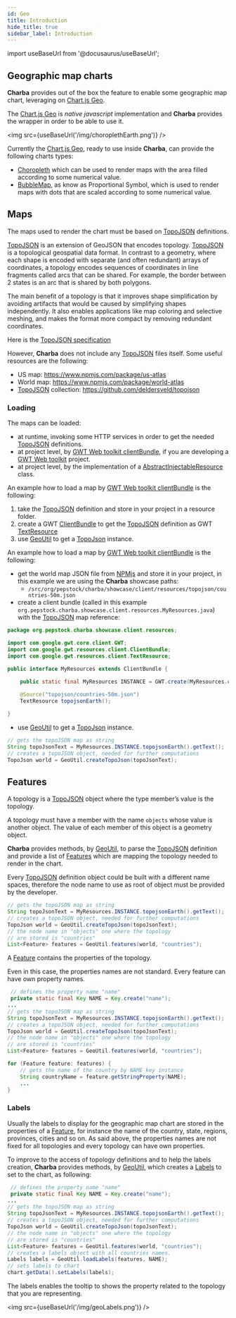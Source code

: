 ```yaml
---
id: Geo
title: Introduction
hide_title: true
sidebar_label: Introduction
---
```

import useBaseUrl from '@docusaurus/useBaseUrl';

## Geographic map charts

**Charba** provides out of the box the feature to enable some geographic map chart, leveraging on [Chart.js Geo](https://github.com/sgratzl/chartjs-chart-geo).

The [Chart.js Geo](https://github.com/sgratzl/chartjs-chart-geo) is *native javascript* implementation and **Charba** provides the wrapper in order to be able to use it.

<img src={useBaseUrl('/img/choroplethEarth.png')} />

Currently the [Chart.js Geo](https://github.com/sgratzl/chartjs-chart-geo), ready to use inside **Charba**, can provide the following charts types:

  * [Choropleth](ChartChoropleth) which can be used to render maps with the area filled according to some numerical value.
  * [BubbleMap](ChartBubbleMap), as know as Proportional Symbol, which is used to render maps with dots that are scaled according to some numerical value. 

## Maps

The maps used to render the chart must be based on [TopoJSON](https://github.com/topojson/topojson) definitions.

[TopoJSON](https://github.com/topojson/topojson) is an extension of GeoJSON that encodes topology. [TopoJSON](https://github.com/topojson/topojson) is a topological geospatial data format. In contrast to a geometry, where each shape is encoded with separate (and often redundant) arrays of coordinates, a topology encodes sequences of coordinates in line fragments called arcs that can be shared. For example, the border between 2 states is an arc that is shared by both polygons.

The main benefit of a topology is that it improves shape simplification by avoiding artifacts that would be caused by simplifying shapes independently. It also enables applications like map coloring and selective meshing, and makes the format more compact by removing redundant coordinates. 

Here is the [TopoJSON specification](https://github.com/topojson/topojson-specification)

However, **Charba** does not include any [TopoJSON](https://github.com/topojson/topojson) files itself. Some useful resources are the following:

  * US map: https://www.npmjs.com/package/us-atlas
  * World map: https://www.npmjs.com/package/world-atlas
  * [TopoJSON](https://github.com/topojson/topojson) collection: https://github.com/deldersveld/topojson

### Loading

The maps can be loaded:

  * at runtime, invoking some HTTP services in order to get the needed [TopoJSON](https://github.com/topojson/topojson) definitions.
  * at project level, by [GWT Web toolkit clientBundle](http://www.gwtproject.org/doc/latest/DevGuideClientBundle.html#TextResource), if you are developing a [GWT Web toolkit](http://www.gwtproject.org/) project.
  * at project level, by the implementation of a [AbstractInjectableResource](https://pepstock-org.github.io/Charba/5.2/org/pepstock/charba/client/resources/AbstractInjectableResource.html) class.

An example how to load a map by [GWT Web toolkit clientBundle](http://www.gwtproject.org/doc/latest/DevGuideClientBundle.html#TextResource) is the following:
  
  1. take the [TopoJSON](https://github.com/topojson/topojson) definition and store in your project in a resource folder.
  1. create a GWT [ClientBundle](http://www.gwtproject.org/doc/latest/DevGuideClientBundle.html) to get the [TopoJSON](https://github.com/topojson/topojson) definition as GWT [TextResource](http://www.gwtproject.org/doc/latest/DevGuideClientBundle.html#TextResource)
  1. use [GeoUtil](https://pepstock-org.github.io/Charba/5.2/org/pepstock/charba/client/geo/GeoUtil.html) to get a [TopoJson](https://pepstock-org.github.io/Charba/5.2/org/pepstock/charba/client/geo/TopoJson.html) instance.

An example how to load a map by [GWT Web toolkit clientBundle](http://www.gwtproject.org/doc/latest/DevGuideClientBundle.html#TextResource) is the following:

 * get the world map JSON file from [NPMjs](https://cdn.jsdelivr.net/npm/world-atlas@2/countries-50m.json) and store it in your project, in this example we are using the **Charba** showcase paths:
    * `/src/org/pepstock/charba/showcase/client/resources/topojson/countries-50m.json`
 * create a client bundle (called in this example `org.pepstock.charba.showcase.client.resources.MyResources.java`) with the [TopoJSON](https://github.com/topojson/topojson) map reference:

```java
package org.pepstock.charba.showcase.client.resources;

import com.google.gwt.core.client.GWT;
import com.google.gwt.resources.client.ClientBundle;
import com.google.gwt.resources.client.TextResource;

public interface MyResources extends ClientBundle {
	
	public static final MyResources INSTANCE = GWT.create(MyResources.class);

	@Source("topojson/countries-50m.json")
	TextResource topojsonEarth();

}    
```

 * use [GeoUtil](https://pepstock-org.github.io/Charba/5.2/org/pepstock/charba/client/geo/GeoUtil.html) to get a [TopoJson](https://pepstock-org.github.io/Charba/5.2/org/pepstock/charba/client/geo/TopoJson.html) instance.

```java
// gets the topoJSON map as string
String topoJsonText = MyResources.INSTANCE.topojsonEarth().getText();
// creates a topoJSON object, needed for further computations
TopoJson world = GeoUtil.createTopoJson(topoJsonText);
```

## Features

A topology is a [TopoJSON](https://github.com/topojson/topojson) object where the type member’s value is the topology.

A topology must have a member with the name `objects` whose value is another object. The value of each member of this object is a geometry object.

**Charba** provides methods, by [GeoUtil](https://pepstock-org.github.io/Charba/5.2/org/pepstock/charba/client/geo/GeoUtil.html), to parse the [TopoJSON](https://github.com/topojson/topojson) definition and provide a list of [Features](https://pepstock-org.github.io/Charba/5.2/org/pepstock/charba/client/geo/Feature.html) which are mapping the topology needed to render in the chart.

Every [TopoJSON](https://github.com/topojson/topojson) definition object could be built with a different name spaces, therefore the node name to use as root of object must be provided by the developer.

 ```java
// gets the topoJSON map as string
String topoJsonText = MyResources.INSTANCE.topojsonEarth().getText();
// creates a topoJSON object, needed for further computations
TopoJson world = GeoUtil.createTopoJson(topoJsonText);
// the node name in "objects" one where the topology
// are stored is "countries" 
List<Feature> features = GeoUtil.features(world, "countries");
```

A [Feature](https://pepstock-org.github.io/Charba/5.2/org/pepstock/charba/client/geo/Feature.html) contains the properties of the topology.

Even in this case, the properties names are not standard. Every feature can have own property names.

```java
 // defines the property name "name"
 private static final Key NAME = Key.create("name");
... 
// gets the topoJSON map as string
String topoJsonText = MyResources.INSTANCE.topojsonEarth().getText();
// creates a topoJSON object, needed for further computations
TopoJson world = GeoUtil.createTopoJson(topoJsonText);
// the node name in "objects" one where the topology
// are stored is "countries" 
List<Feature> features = GeoUtil.features(world, "countries");

for (Feature feature: features) {
    // gets the name of the country by NAME key instance
	String countryName = feature.getStringProperty(NAME);
	...
}
```

### Labels

Usually the labels to display for the geographic map chart are stored in the properties of a [Feature](https://pepstock-org.github.io/Charba/5.2/org/pepstock/charba/client/geo/Feature.html), for instance the name of the country, state, regions, provinces, cities and so on. As said above, the properties names are not fixed for all topologies and every topology can have own properties.

To improve to the access of topology definitions and to help the labels creation, **Charba** provides methods, by [GeoUtil](https://pepstock-org.github.io/Charba/5.2/org/pepstock/charba/client/geo/GeoUtil.html), which creates a [Labels](https://pepstock-org.github.io/Charba/5.2/org/pepstock/charba/client/data/Labels.html) to set to the chart, as following:

```java
 // defines the property name "name"
 private static final Key NAME = Key.create("name");
... 
// gets the topoJSON map as string
String topoJsonText = MyResources.INSTANCE.topojsonEarth().getText();
// creates a topoJSON object, needed for further computations
TopoJson world = GeoUtil.createTopoJson(topoJsonText);
// the node name in "objects" one where the topology
// are stored is "countries" 
List<Feature> features = GeoUtil.features(world, "countries");
// creates a labels object with all countries names.
Labels labels = GeoUtil.loadLabels(features, NAME);
// sets labels to chart
chart.getData().setLabels(labels);
```
  
The labels enables the tooltip to shows the property related to the topology that you are representing.

<img src={useBaseUrl('/img/geoLabels.png')} />
